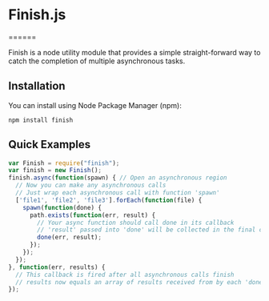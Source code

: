 # Finish.js
======

Finish is a node utility module that provides a simple straight-forward way to catch the completion of multiple asynchronous tasks. 

## Installation
You can install using Node Package Manager (npm):

    npm install finish

## Quick Examples
```javascript
var Finish = require("finish");
var finish = new Finish();
finish.async(function(spawn) { // Open an asynchronous region
  // Now you can make any asynchronous calls
  // Just wrap each asynchronous call with function 'spawn'
  ['file1', 'file2', 'file3'].forEach(function(file) {
    spawn(function(done) { 
      path.exists(function(err, result) {
        // Your async function should call done in its callback
        // 'result' passed into 'done' will be collected in the final callback
        done(err, result);
      });
    });
  });
}, function(err, results) {
  // This callback is fired after all asynchronous calls finish
  // results now equals an array of results received from by each 'done'
});